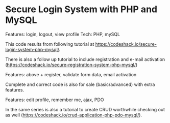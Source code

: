 # Secure Login System with PHP and MySQL

Features: login, logout, view profile
Tech: PHP, mySQL

This code results from following tutorial at https://codeshack.io/secure-login-system-php-mysql/.

There is also a follow up tutorial to include registration and e-mail activation (https://codeshack.io/secure-registration-system-php-mysql/)

Features: above + register, validate form data, email activation

Complete and correct code is also for sale (basic/advanced) with extra features.

Features: edit profile, remember me, ajax, PDO

In the same series is also a tutorial to create CRUD worthwhile checking out as well (https://codeshack.io/crud-application-php-pdo-mysql/).
